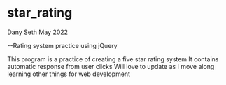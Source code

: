 # star_rating
Dany Seth
May 2022

--Rating system practice using jQuery 

This program is a practice of creating a five star rating system
It contains automatic response from user clicks
Will love to update as I move along learning other things for web development
